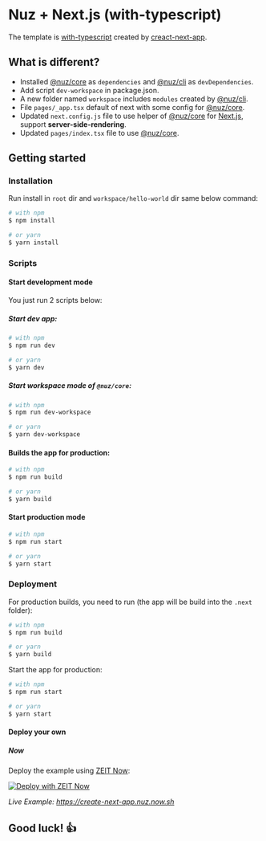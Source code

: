 # Nuz + Next.js (with-typescript)

The template is [with-typescript](https://github.com/zeit/next.js/tree/canary/examples/with-typescript) created by [creact-next-app](https://github.com/zeit/next.js).

## What is different?

- Installed [@nuz/core](https://github.com/nuz-app/nuz/tree/develop/packages/nuz-core) as `dependencies` and [@nuz/cli](https://github.com/nuz-app/nuz/tree/develop/packages/nuz-cli) as `devDependencies`.
- Add script `dev-workspace` in package.json.
- A new folder named `workspace` includes `modules` created by [@nuz/cli](https://github.com/nuz-app/nuz/tree/develop/packages/nuz-cli).
- File `pages/_app.tsx` default of next with some config for [@nuz/core](https://github.com/nuz-app/nuz/tree/develop/packages/nuz-core).
- Updated `next.config.js` file to use helper of [@nuz/core](https://github.com/nuz-app/nuz/tree/develop/packages/nuz-core) for [Next.js](https://github.com/zeit/next.js), support **server-side-rendering**.
- Updated `pages/index.tsx` file to use [@nuz/core](https://github.com/nuz-app/nuz/tree/develop/packages/nuz-core).

## Getting started

### Installation

Run install in `root` dir and `workspace/hello-world` dir same below command:
```sh
# with npm
$ npm install

# or yarn
$ yarn install
```

### Scripts

#### Start development mode

You just run 2 scripts below:

##### Start dev app:
```sh
# with npm
$ npm run dev

# or yarn
$ yarn dev
```

##### Start workspace mode of `@nuz/core`:
```sh
# with npm
$ npm run dev-workspace

# or yarn
$ yarn dev-workspace
```

#### Builds the app for production:
```sh
# with npm
$ npm run build

# or yarn
$ yarn build
```

#### Start production mode
```sh
# with npm
$ npm run start

# or yarn
$ yarn start
```

### Deployment

For production builds, you need to run (the app will be build into the `.next` folder):
```sh
# with npm
$ npm run build

# or yarn
$ yarn build
```

Start the app for production:
```sh
# with npm
$ npm run start

# or yarn
$ yarn start
```

#### Deploy your own

##### Now

Deploy the example using [ZEIT Now](https://zeit.co/now):

[![Deploy with ZEIT Now](https://zeit.co/button)](https://zeit.co/import/project?template=https://github.com/nuz-app/nuz/tree/develop/examples/apps/create-next-app)

_Live Example: https://create-next-app.nuz.now.sh_

## Good luck! 👍
